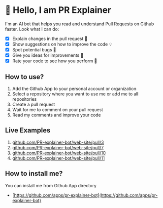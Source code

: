 # 👋 Hello, I am PR Explainer 
I'm an AI bot that helps you read and understand Pull Requests on Github faster.
Look what I can do:
- [x] Explain changes in the pull request 📝
- [x] Show suggestions on how to improve the code 💡
- [x] Spot potential bugs 🐞
- [x] Give you ideas for improvements 🤔
- [x] Rate your code to see how you perform 💪

## How to use?
1. Add the Github App to your personal account or organization
2. Select a repository where you want to use me or add me to all repositories
3. Create a pull request
4. Wait for me to comment on your pull request
5. Read my comments and improve your code

## Live Examples
1. [github.com/PR-explainer-bot/web-site/pull/3](https://github.com/PR-explainer-bot/web-site/pull/3#issuecomment-1546742315)
2. [github.com/PR-explainer-bot/web-site/pull/7](https://github.com/PR-explainer-bot/web-site/pull/7#issuecomment-1551112458)
3. [github.com/PR-explainer-bot/web-site/pull/10](https://github.com/PR-explainer-bot/web-site/pull/10)
4. [github.com/PR-explainer-bot/web-site/pull/11](https://github.com/PR-explainer-bot/web-site/pull/11)

## How to install me?

You can install me from Github App directory

* [https://github.com/apps/pr-explainer-bot](https://github.com/apps/pr-explainer-bot)
